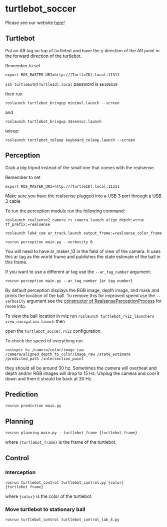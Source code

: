 # turtlebot_soccer

Please see our website [here](https://nflu.github.io/turtlebot_soccer/README)!

## Turtlebot

Put an AR tag on top of turtlebot and have the y direction of the AR point in the forward 
direction of the turtlebot. 

Remember to set 

`export ROS_MASTER_URI=http://[TurtleID].local:11311`

`ssh turtlebot@[TurtleId].local` password is `EE106A19`

then run

`roslaunch turtlebot_bringup minimal.launch --screen`

and

`roslaunch turtlebot_bringup 3dsensor.launch`

teleop:

`roslaunch turtlebot_teleop keyboard_teleop.launch --screen`

## Perception

Grab a big tripod instead of the small one that comes with the realsense.

Remember to set 

`export ROS_MASTER_URI=http://[TurtleID].local:11311`

Make sure you have the realsense plugged into a USB 3 port through a USB 3 cable

To run the perception module run the following command: 

`roslaunch realsense2_camera rs_camera.launch align_depth:=true tf_prefix:=realsense`

`roslaunch lab4_cam ar_track.launch output_frame:=realsense_color_frame`

`rosrun perception main.py --verbosity 0`

You will need to have ar_maker_13 in the field of view of the camera. It uses 
this ar tag as the world frame and publishes the state estimate of the ball in 
this frame.

If you want to use a different ar tag use the `--ar_tag_number` argument:

`rosrun perception main.py --ar_tag_number {ar tag number}`

By default perception displays the RGB image, depth image, and mask and prints the 
location of the ball. To remove this for improved speed use the `--verbosity` 
argument see the [constructor of RealsensePerceptionProcess](https://github.com/nflu/turtlebot_soccer/blob/6b999f9d2ec10b91aaa965214fd81ab301d5ae08/src/segmentation/src/main.py#L51) for more info.

To view the ball location in rviz run 
`roslaunch turtlebot_rviz_launchers view_navigation.launch` then 

open the `turtlebot_soccer.rviz` configuration.

To check the speed of everything run 

`rostopic hz /camera/color/image_raw /camera/aligned_depth_to_color/image_raw /state_estimate /predicted_path /intersection_point`

they should all be around 30 hz. Sometimes the camera will overheat and depth and/or RGB images will drop to 15 Hz. Unplug the camera and cool it down and then it should be back at 30 Hz.

## Prediction

`rosrun prediction main.py`


## Planning

`rosrun planning main.py --turtlebot_frame {turtlebot_frame}`

where `{turtlebot_frame}` is the frame of the turtlebot. 

## Control

### Interception
`rosrun turtlebot_control turtlebot_control.py {color} {turtlebot_frame}`

where `{color}` is the color of the turtlebot. 

### Move turtlebot to stationary ball

`rosrun turtlebot_control turtlebot_control_lab_4.py`
